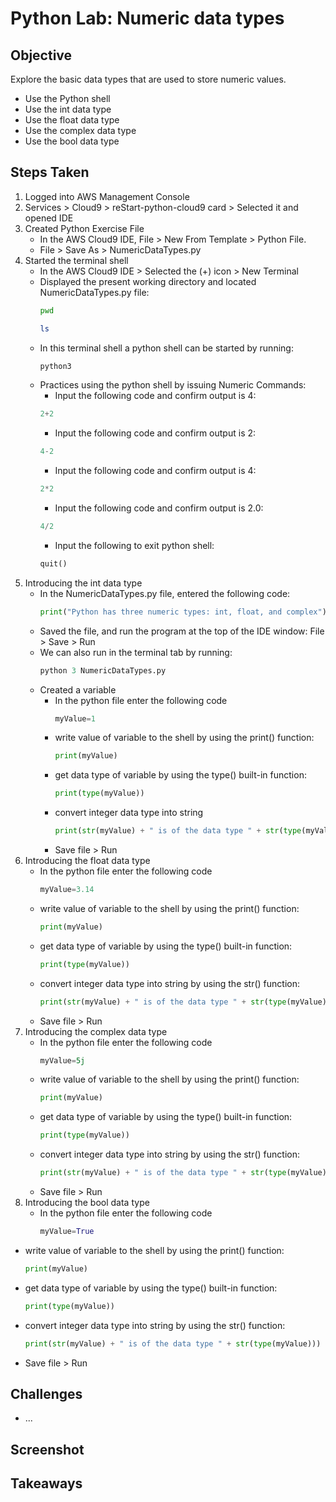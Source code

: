 # Python Lab: Numeric data types

## Objective
Explore the basic data types that are used to store numeric values.
- Use the Python shell
- Use the int data type
- Use the float data type
- Use the complex data type
- Use the bool data type

## Steps Taken
1. Logged into AWS Management Console
2. Services > Cloud9 > reStart-python-cloud9 card > Selected it and opened IDE
3. Created Python Exercise File
   - In the AWS Cloud9 IDE, File > New From Template > Python File.
   - File > Save As > NumericDataTypes.py
4. Started the terminal shell
   - In the AWS Cloud9 IDE > Selected the (+) icon > New Terminal
   - Displayed the present working directory and located NumericDataTypes.py file:
     ``` bash
     pwd
     ```
     ``` bash
     ls
     ```
   - In this terminal shell a python shell can be started by running:
     ``` python
     python3
     ```
   - Practices using the python shell by issuing Numeric Commands:
     - Input the following code and confirm output is 4:
     ``` python
     2+2
     ```
     - Input the following code and confirm output is 2:
     ```python
     4-2
     ```
     - Input the following code and confirm output is 4:
     ``` python
     2*2
     ```
     - Input the following code and confirm output is 2.0:
     ``` python
     4/2
     ```
     -  Input the following to exit python shell:
     ``` python
     quit()
     ```
6. Introducing the int data type
   - In the NumericDataTypes.py file, entered the following code:
     ``` python
     print("Python has three numeric types: int, float, and complex")
     ```
   - Saved the file, and run the program at the top of the IDE window:
     File > Save > Run
   - We can also run in the terminal tab by running:
     ``` python
     python 3 NumericDataTypes.py
     ```
   - Created a variable
     - In the python file enter the following code
       ``` python
       myValue=1
       ```
     - write value of variable to the shell by using the print() function:
       ``` python
       print(myValue)
       ```
     - get data type of variable by using the type() built-in function:
       ``` python
       print(type(myValue))
       ```
     - convert integer data type into string
       ``` python
       print(str(myValue) + " is of the data type " + str(type(myValue)))
       ```
     - Save file > Run
7. Introducing the float data type
   - In the python file enter the following code
       ``` python
       myValue=3.14
       ```
   - write value of variable to the shell by using the print() function:
       ``` python
       print(myValue)
       ```
   - get data type of variable by using the type() built-in function:
       ``` python
       print(type(myValue))
       ```
   - convert integer data type into string by using the str() function:
       ``` python
       print(str(myValue) + " is of the data type " + str(type(myValue)))
       ```
   - Save file > Run
8. Introducing the complex data type
   - In the python file enter the following code
       ``` python
       myValue=5j
       ```
   - write value of variable to the shell by using the print() function:
       ``` python
       print(myValue)
       ```
   - get data type of variable by using the type() built-in function:
       ``` python
       print(type(myValue))
       ```
   - convert integer data type into string by using the str() function:
       ``` python
       print(str(myValue) + " is of the data type " + str(type(myValue)))
       ```
   - Save file > Run
10. Introducing the bool data type
    - In the python file enter the following code
       ``` python
       myValue=True
       ```
   - write value of variable to the shell by using the print() function:
       ``` python
       print(myValue)
       ```
   - get data type of variable by using the type() built-in function:
       ``` python
       print(type(myValue))
       ```
   - convert integer data type into string by using the str() function:
       ``` python
       print(str(myValue) + " is of the data type " + str(type(myValue)))
       ```
   - Save file > Run

## Challenges
- ...

## Screenshot


## Takeaways

